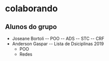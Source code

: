 # colaborando

## Alunos do grupo


- Joseane Bortoli
-- POO
-- ADS
-- STC
-- CRF
- Anderson Gaspar
-- Lista de Dsiciplinas 2019
  - POO 
  - Redes
   

